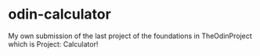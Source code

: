 # odin-calculator
My own submission of the last project of the foundations in TheOdinProject which is Project: Calculator!
